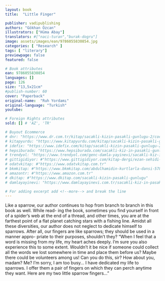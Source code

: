 ```yaml
---
layout: book
title:  "Little Finger"

publisher: vadipublishing
authors: "Gökhan Özcan"
illustrators: ["Hüma Abay"]
translators: #["naci-turan","burak-dogru"]
image: assets/images/ean/9786055830854.jpg
categories: [ "Research" ]
tags: [ "literary"]
previewpage: false
featured: false

# Book attributes
ean: 9786055830854
languages: []
page: 126
size: "13,5x21cm"
#publish-number: 60
cover: "Paperback"
original-name:  "Ruh Yordamı"
original-language: "Turkish"
youtube:

# Foreign Rights attributes
sold: [] # 'AZ', 'TR'

# Buyout Ecommerce
# dnr: "https://www.dr.com.tr/kitap/sacakli-kizin-pasakli-gunlugu-2/cocuk-ve-genclik/genclik-10-yas/roman-oyku/urunno=0001893059001"
# kitapyurdu: "https://www.kitapyurdu.com/kitap/sacakli-kizin-pasakli-gunlugu-2-/560122.html&filter_name=Sa%C3%A7akl%C4%B1+K%C4%B1z%27%C4%B1n+Pasakl%C4%B1+G%C3%BCnl%C3%BC%C4%9F%C3%BC+2"
# idefix: "https://www.idefix.com/kitap/sacakli-kizin-pasakli-gunlugu-2/cocuk-ve-genclik/genclik-10-yas/roman-oyku/urunno=0001893059001"
# hepsiburada: "https://www.hepsiburada.com/sacakli-kiz-in-pasakli-gunlugu-2-damla-yayinevi-p-HBV000012ER86"
# trendyol: "https://www.trendyol.com/genc-damla-yayinevi/sacakli-kiz-in-pasakli-gunlugu-2-p-54825777"
# gittigidiyor: #"https://www.gittigidiyor.com/kitap-dergi/ezan-sehidi-adnan-menderes_pdp_732728793"
# odatvkitap: #"https://www.odatvkitap.com.tr"
# bkmkitap: #"https://www.bkmkitap.com/abdulhamidin-kurtlarla-dansi-578226"
# amazontr: #"https://www.amazon.com.tr"
# dkitap: #"https://www.dkitap.com/sacakli-kizin-pasakli-gunlugu"
# damlayayinevi: "https://www.damlayayinevi.com.tr/sacakli-kiz-in-pasakli-gunlugu-2-bu-iste-bi-terslik-var"

# For adding excerpt add <!--more--> and break the line
---
```

Like a sparrow, our author continues to hop from
branch to branch in this book as well. While read-
ing the book, sometimes you find yourself in front
of a spider’s web at the end of a thread, and other
times, you are at the farthest point of a flat planet
catching stars with a fishing line. Amidst all these
diversities, our author does not neglect to dedicate
himself to sparrows. After all, our fingers are like
sparrows; they should be used in a manner appro-
priate to their purposes, shouldn’t they? “When I
feel that a word is missing from my life, my heart
aches deeply. I’m sure you also experience this to
some extent. Wouldn’t it be nice if someone could
collect all the words we lost somewhere in time
and place them before us? Maybe there could be
volunteers among us! Can you do this, sir? How
about you, madam? Me? I’m sorry, I am too busy...
I have dedicated my life to sparrows. I offer them
a pair of fingers on which they can perch anytime
they want. Here are my two little sparrow fingers...”
<!--more--> 

